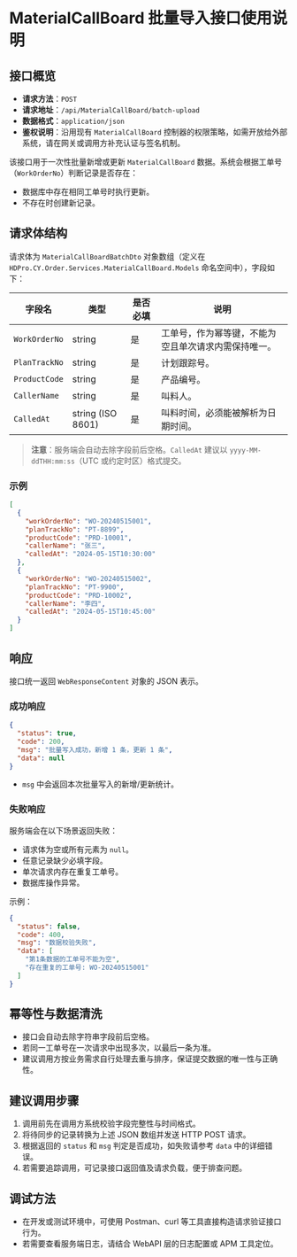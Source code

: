 # MaterialCallBoard 批量导入接口使用说明

## 接口概览
- **请求方法**：`POST`
- **请求地址**：`/api/MaterialCallBoard/batch-upload`
- **数据格式**：`application/json`
- **鉴权说明**：沿用现有 `MaterialCallBoard` 控制器的权限策略，如需开放给外部系统，请在网关或调用方补充认证与签名机制。

该接口用于一次性批量新增或更新 `MaterialCallBoard` 数据。系统会根据工单号（`WorkOrderNo`）判断记录是否存在：

- 数据库中存在相同工单号时执行更新。
- 不存在时创建新记录。

## 请求体结构
请求体为 `MaterialCallBoardBatchDto` 对象数组（定义在 `HDPro.CY.Order.Services.MaterialCallBoard.Models` 命名空间中），字段如下：

| 字段名 | 类型 | 是否必填 | 说明 |
| --- | --- | --- | --- |
| `WorkOrderNo` | string | 是 | 工单号，作为幂等键，不能为空且单次请求内需保持唯一。 |
| `PlanTrackNo` | string | 是 | 计划跟踪号。 |
| `ProductCode` | string | 是 | 产品编号。 |
| `CallerName` | string | 是 | 叫料人。 |
| `CalledAt` | string (ISO 8601) | 是 | 叫料时间，必须能被解析为日期时间。 |

> **注意**：服务端会自动去除字段前后空格。`CalledAt` 建议以 `yyyy-MM-ddTHH:mm:ss`（UTC 或约定时区）格式提交。

### 示例
```json
[
  {
    "workOrderNo": "WO-20240515001",
    "planTrackNo": "PT-8899",
    "productCode": "PRD-10001",
    "callerName": "张三",
    "calledAt": "2024-05-15T10:30:00"
  },
  {
    "workOrderNo": "WO-20240515002",
    "planTrackNo": "PT-9900",
    "productCode": "PRD-10002",
    "callerName": "李四",
    "calledAt": "2024-05-15T10:45:00"
  }
]
```

## 响应
接口统一返回 `WebResponseContent` 对象的 JSON 表示。

### 成功响应
```json
{
  "status": true,
  "code": 200,
  "msg": "批量写入成功，新增 1 条，更新 1 条",
  "data": null
}
```

- `msg` 中会返回本次批量写入的新增/更新统计。

### 失败响应
服务端会在以下场景返回失败：

- 请求体为空或所有元素为 `null`。
- 任意记录缺少必填字段。
- 单次请求内存在重复工单号。
- 数据库操作异常。

示例：
```json
{
  "status": false,
  "code": 400,
  "msg": "数据校验失败",
  "data": [
    "第1条数据的工单号不能为空",
    "存在重复的工单号: WO-20240515001"
  ]
}
```

## 幂等性与数据清洗
- 接口会自动去除字符串字段前后空格。
- 若同一工单号在一次请求中出现多次，以最后一条为准。
- 建议调用方按业务需求自行处理去重与排序，保证提交数据的唯一性与正确性。

## 建议调用步骤
1. 调用前先在调用方系统校验字段完整性与时间格式。
2. 将待同步的记录转换为上述 JSON 数组并发送 HTTP POST 请求。
3. 根据返回的 `status` 和 `msg` 判定是否成功，如失败请参考 `data` 中的详细错误。
4. 若需要追踪调用，可记录接口返回值及请求负载，便于排查问题。

## 调试方法
- 在开发或测试环境中，可使用 Postman、curl 等工具直接构造请求验证接口行为。
- 若需要查看服务端日志，请结合 WebAPI 层的日志配置或 APM 工具定位。

